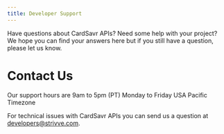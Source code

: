 ```yaml
---
title: Developer Support
---
```

Have questions about CardSavr APIs? Need some help with your project? 
We hope you can find your answers here but if you still have a question, 
please let us know.

# Contact Us
Our support hours are 9am to 5pm (PT) Monday to Friday USA Pacific Timezone
 
For technical issues with CardSavr APIs you can send us a question at developers@strivve.com.
